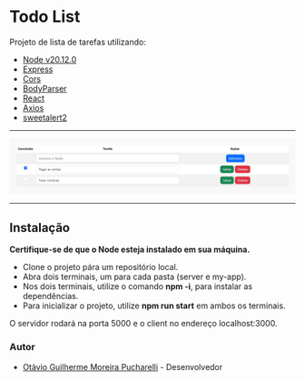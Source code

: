 # Todo List

Projeto de lista de tarefas utilizando:

- [Node v20.12.0](https://nodejs.org/en/)
- [Express](https://expressjs.com/pt-br/)
- [Cors](https://www.npmjs.com/package/cors)
- [BodyParser](https://www.npmjs.com/package/body-parser)
- [React](https://react.dev/)
- [Axios](https://www.npmjs.com/package/axios)
- [sweetalert2](https://sweetalert2.github.io/)
-----------------------------------------------------------
![Lista de tarefas](image.png)

-----------------------------------------------------------
 ## Instalação

**Certifique-se de que o Node esteja instalado em sua máquina.**
- Clone o projeto pára um repositório local.
- Abra dois terminais, um para cada pasta (server e my-app).
- Nos dois terminais, utilize o comando **npm -i**, para instalar as dependências.
- Para inicializar o projeto, utilize **npm run start** em ambos os terminais.

O servidor rodará na porta 5000 e o client no endereço localhost:3000.


 ### Autor
- [Otàvio Guilherme Moreira Pucharelli](https://github.com/otavio-Pucharelli) - Desenvolvedor
